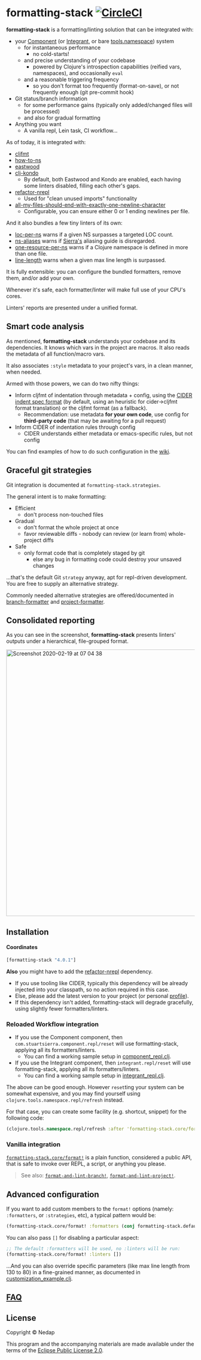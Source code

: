 # formatting-stack [![CircleCI](https://circleci.com/gh/nedap/formatting-stack.svg?style=svg&circle-token=581a4a0fa4b19f0ac5c7d90d494c9df0c34cee68)](https://circleci.com/gh/nedap/formatting-stack)

**formatting-stack** is a formatting/linting solution that can be integrated with:

* your [Component](https://github.com/stuartsierra/component) (or [Integrant](https://github.com/weavejester/integrant), or bare [tools.namespace](https://github.com/clojure/tools.namespace)) system
  * for instantaneous performance
    * no cold-starts!
  * and precise understanding of your codebase
    * powered by Clojure's introspection capabilities (reified vars, namespaces), and occasionally `eval`
  * and a reasonable triggering frequency
    * so you don't format too frequently (format-on-save), or not frequently enough (git pre-commit hook)
* Git status/branch information
  * for some performance gains (typically only added/changed files will be processed)
  * and also for gradual formatting
* Anything you want
  * A vanilla repl, Lein task, CI workflow...

As of today, it is integrated with:

  * [cljfmt](https://github.com/weavejester/cljfmt)
  * [how-to-ns](https://github.com/gfredericks/how-to-ns)
  * [eastwood](https://github.com/jonase/eastwood)
  * [clj-kondo](https://github.com/borkdude/clj-kondo)
    * By default, both Eastwood and Kondo are enabled, each having some linters disabled, filling each other's gaps.
  * [refactor-nrepl](https://github.com/clojure-emacs/refactor-nrepl)
    * Used for "clean unused imports" functionality
  * [all-my-files-should-end-with-exactly-one-newline-character](https://github.com/gfredericks/lein-all-my-files-should-end-with-exactly-one-newline-character)
    * Configurable, you can ensure either 0 or 1 ending newlines per file.

And it also bundles a few tiny linters of its own:

  * [loc-per-ns](https://github.com/nedap/formatting-stack/blob/debdab8129dae7779d390216490625a3264c9d2c/src/formatting_stack/linters/loc_per_ns.clj) warns if a given NS surpasses a targeted LOC count.
  * [ns-aliases](https://github.com/nedap/formatting-stack/blob/debdab8129dae7779d390216490625a3264c9d2c/src/formatting_stack/linters/ns_aliases.clj) warns if [Sierra's](https://stuartsierra.com/2015/05/10/clojure-namespace-aliases) aliasing guide is disregarded.
  * [one-resource-per-ns](https://github.com/nedap/formatting-stack/blob/master/src/formatting_stack/linters/one_resource_per_ns.clj) warns if a Clojure namespace is defined in more than one file.
  * [line-length](https://github.com/nedap/formatting-stack/blob/f1cf4206399a77a83fde4140095d4c59c10b1605/src/formatting_stack/linters/line_length.clj) warns when a given max line length is surpassed.

It is fully extensible: you can configure the bundled formatters, remove them, and/or add your own.

Whenever it's safe, each formatter/linter will make full use of your CPU's cores. 

Linters' reports are presented under a unified format. 

## Smart code analysis

As mentioned, **formatting-stack** understands your codebase and its dependencies.
It knows which vars in the project are macros. It also reads the metadata of all function/macro vars.

It also associates `:style` metadata to your project's vars, in a clean manner, when needed.

Armed with those powers, we can do two nifty things:

* Inform cljfmt of indentation through metadata + config, using the [CIDER indent spec format](https://docs.cider.mx/cider/indent_spec.html)
(by default, using an heuristic for cider->cljfmt format translation) or the cljfmt format (as a fallback).
  * Recommendation: use metadata **for your own code**, use config for **third-party code** (that may be awaiting for a pull request)
* Inform CIDER of indentation rules through config
  * CIDER understands either metadata or emacs-specific rules, but not config

You can find examples of how to do such configuration in the [wiki](https://github.com/nedap/formatting-stack/wiki/Indentation-examples).

## Graceful git strategies

Git integration is documented at `formatting-stack.strategies`.

The general intent is to make formatting:

* Efficient
  * don't process non-touched files
* Gradual
  * don't format the whole project at once
  * favor reviewable diffs - nobody can review (or learn from) whole-project diffs
* Safe
  * only format code that is completely staged by git
    * else any bug in formatting code could destroy your unsaved changes

...that's the default Git `strategy` anyway, apt for repl-driven development. You are free to supply an alternative strategy.

Commonly needed alternative strategies are offered/documented in [branch-formatter](https://github.com/nedap/formatting-stack/blob/0d78f726555db175aa446f4a0a9d2e289cfdd540/src/formatting_stack/branch_formatter.clj) and [project-formatter](https://github.com/nedap/formatting-stack/blob/0d78f726555db175aa446f4a0a9d2e289cfdd540/src/formatting_stack/project_formatter.clj).

## Consolidated reporting

As you can see in the screenshot, **formatting-stack** presents linters' outputs under a hierarchical, file-grouped format.

<img width="710" alt="Screenshot 2020-02-19 at 07 04 38" src="https://user-images.githubusercontent.com/1162994/74806403-2aaa9700-52e6-11ea-8088-b073d82e2879.png">

## Installation

#### Coordinates

```clojure
[formatting-stack "4.0.1"]
```

**Also** you might have to add the [refactor-nrepl](https://github.com/clojure-emacs/refactor-nrepl) dependency.
  * If you use tooling like CIDER, typically this dependency will be already injected into your classpath, so no action required in this case.
  * Else, please add the latest version to your project (or personal [profile](https://github.com/technomancy/leiningen/blob/072dcd62dea0ea46413cf938878e2d31b76357c9/doc/PROFILES.md)).
  * If this dependency isn't added, formatting-stack will degrade gracefully, using slightly fewer formatters/linters.

### Reloaded Workflow integration

* If you use the Component component, then `com.stuartsierra.component.repl/reset` will use formatting-stack, applying all its formatters/linters.
  * You can find a working sample setup in [component_repl.clj](https://github.com/nedap/formatting-stack/blob/master/test-resources/component_repl.clj).
* If you use the Integrant component, then `integrant.repl/reset` will use formatting-stack, applying all its formatters/linters.
  * You can find a working sample setup in [integrant_repl.clj](https://github.com/nedap/formatting-stack/blob/master/test-resources/integrant_repl.clj).

The above can be good enough. However `reset`ting your system can be somewhat expensive,
and you may find yourself using `clojure.tools.namespace.repl/refresh` instead.

For that case, you can create some facility (e.g. shortcut, snippet) for the following code:

```clojure
(clojure.tools.namespace.repl/refresh :after 'formatting-stack.core/format!)
```

### Vanilla integration

[`formatting-stack.core/format!`](https://github.com/nedap/formatting-stack/blob/0d78f726555db175aa446f4a0a9d2e289cfdd540/src/formatting_stack/core.clj#L49) is a plain function, considered a public API, that is safe to invoke over REPL, a script, or anything you please.

> See also: [`format-and-lint-branch!`](https://github.com/nedap/formatting-stack/blob/5d66e2adffd1696af8b020c56d33d443b299aabd/src/formatting_stack/branch_formatter.clj#L84), [`format-and-lint-project!`](https://github.com/nedap/formatting-stack/blob/5d66e2adffd1696af8b020c56d33d443b299aabd/src/formatting_stack/project_formatter.clj#L84).

## Advanced configuration

If you want to add custom members to the `format!` options (namely: `:formatters`, or `:strategies`, etc), a typical pattern would be:

```clojure
(formatting-stack.core/format! :formatters (conj formatting-stack.defaults/default-formatters my-custom-formatter))
```

You can also pass `[]` for disabling a particular aspect:

```clojure
;; The default :formatters will be used, no :linters will be run:
(formatting-stack.core/format! :linters [])
```

...And you can also override specific parameters (like max line length from 130 to 80) in a fine-grained manner, as documented in [customization_example.clj](https://github.com/nedap/formatting-stack/blob/master/test-resources/customization_example.clj).

## [FAQ](https://github.com/nedap/formatting-stack/wiki/FAQ)

## License

Copyright © Nedap

This program and the accompanying materials are made available under the terms of the [Eclipse Public License 2.0](https://www.eclipse.org/legal/epl-2.0).
